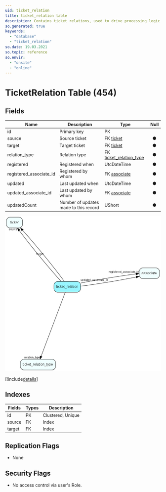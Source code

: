 ```yaml
---
uid: ticket_relation
title: ticket_relation table
description: Contains ticket relations, used to drive processing logic
so.generated: true
keywords:
  - "database"
  - "ticket_relation"
so.date: 19.03.2021
so.topic: reference
so.envir:
  - "onsite"
  - "online"
---
```


# TicketRelation Table (454)

## Fields

| Name | Description | Type | Null |
|------|-------------|------|:----:|
|id|Primary key|PK| |
|source|Source ticket|FK [ticket](ticket.md)|&#x25CF;|
|target|Target ticket|FK [ticket](ticket.md)|&#x25CF;|
|relation\_type|Relation type|FK [ticket_relation_type](ticket_relation_type.md)|&#x25CF;|
|registered|Registered when|UtcDateTime|&#x25CF;|
|registered\_associate\_id|Registered by whom|FK [associate](associate.md)|&#x25CF;|
|updated|Last updated when|UtcDateTime|&#x25CF;|
|updated\_associate\_id|Last updated by whom|FK [associate](associate.md)|&#x25CF;|
|updatedCount|Number of updates made to this record|UShort|&#x25CF;|


![ticket_relation table relationship diagram](media\ticket_relation.png)

[!include[details](./includes/ticket-relation.md)]

## Indexes

| Fields | Types | Description |
|--------|-------|-------------|
|id |PK |Clustered, Unique |
|source |FK |Index |
|target |FK |Index |

## Replication Flags

* None

## Security Flags

* No access control via user's Role.

